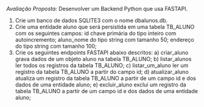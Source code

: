 *Avaliação Proposta:*
Desenvolver um Backend Python que usa FASTAPI. 
1) Crie um banco de dados SQLITE3 com o nome dbalunos.db.
2) Crie uma entidade aluno que será persistida em uma tabela TB_ALUNO com os seguintes campos:
id chave primária do tipo inteiro com autoincremento;
aluno_nome do tipo string com tamanho 50;
endereço do tipo string com tamanho 100;
3) Crie os seguintes endpoints FASTAPI abaixo descritos: 
a) criar_aluno grava dados de um objeto aluno na tabela TB_ALUNO;
b) listar_alunos ler todos os registros da tabela TB_ALUNO; 
c) listar_um_aluno ler um registro da tabela TB_ALUNO a partir do campo id; 
d) atualizar_aluno atualiza um registro da tabela TB_ALUNO a partir de um campo id e dos dados de uma entidade aluno; 
e) excluir_aluno exclui um registro da tabela TB_ALUNO a partir de um campo id e dos dados de uma entidade aluno;
